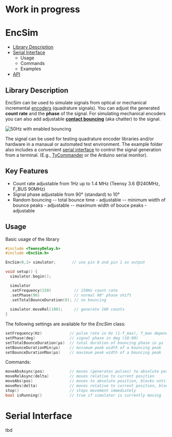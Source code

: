 # Work in progress

# EncSim
- [Library Description](#description)
- [Serial Interface](#serial_interface)
    - Usage
    - Commands
    - Examples
- [API]()


## Library Description 
EncSim can be used to simulate signals from optical or mechanical incremental [encoders](https://en.wikipedia.org/wiki/Rotary_encoder#Incremental_rotary_encoder) (quadrature signals). You can adjust the generated **count rate** and the **phase** of the signal. For simulating mechanical encoders you can also add adjustable [**contact bouncing**](https://en.wikipedia.org/wiki/Switch#Contact_bounce) (aka chatter) to the signal.

![50Hz with enabled bouncing](/media/50Hz_bounce_5000_20_500.png?raw=true "50 Hz bouncing")

The signal can be used for testing quadrature encoder libraries and/or hardware in a manaual or automated test environment. 
The example folder also includes a convenient [serial interface](#serial_interface) to control the signal generation from a terminal. (E.g., [TyCommander](#https://github.com/Koromix/tytools) or the Arduino serial monitor). 

## Key Features
- Count rate adjustable from 1Hz up to 1.4 MHz (Teensy 3.6 @240MHz, F_BUS 90MHz)
- Signal phase adjustable from 90° (standard) to 10°
- Random bouncing
-- total bounce time - adjustable
-- minimum width of bounce peaks - adjustable
-- maximum width of bouce peaks - adjustable

## Usage
Basic usage of the library
```c++
#include <TeensyDelay.h>
#include <EncSim.h>

EncSim<0,1> simulator;       // use pin 0 and pin 1 as output

void setup() {
  simulator.begin();

  simulator
  .setFrequency(150)          // 150Hz count rate
  .setPhase(90)               // normal 90° phase shift
  .setTotalBounceDuration(0); // no bouncing
  
  simulator.moveRel(100);     // generate 100 counts
}
```
The following settings are available for the *EncSim* class:
```c++
setFrequency(Hz)            // pulse rate in Hz (1-f_max), f_max depends on board and F_BUS settings
setPhase(deg)               // signal phase in deg (10-90)
setTotalBounceDuration(µs)  // total duration of bouncing phase in µs
setBounceDurationMin(µs)    // minimum peak width of a bouncing peak
setBounceDurationMax(µs)    // maximum peak width of a bouncing peak
```
Commands:
```c++
moveAbsAsync(pos)           // moves (generates pulses) to absolute position, returns after starting the move
moveRelAsync(delta)         // moves relative to current position
moveAbs(pos)                // moves to absolute position, blocks until movement is done
moveRes(delta)              // moves relative to current position, blocks until movement is done
stop()                      // stops movement immediately
bool isRunning()            // true if simulator is currently moving
```
# Serial Interface
tbd

